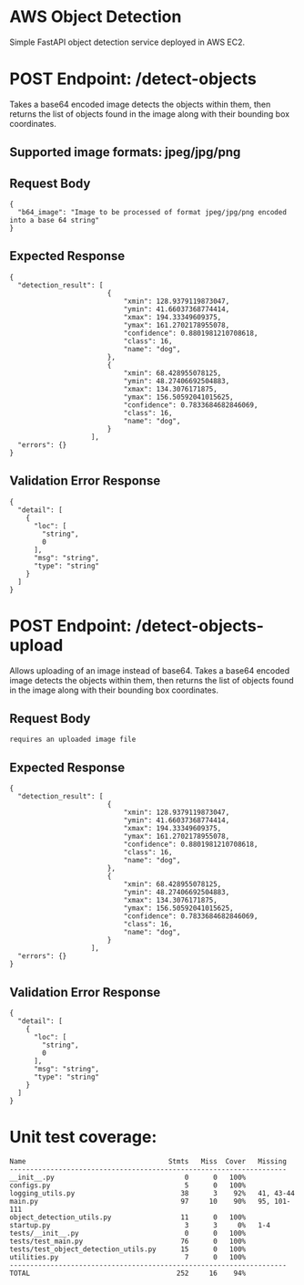 # AWS Object Detection
Simple FastAPI object detection service deployed in AWS EC2.

# POST Endpoint: /detect-objects
Takes a base64 encoded image detects the objects within them, then returns the list of objects found in the image along with their bounding box coordinates.

## Supported image formats: jpeg/jpg/png

## Request Body
```
{
  "b64_image": "Image to be processed of format jpeg/jpg/png encoded into a base 64 string"
}
```

## Expected Response
```
{
  "detection_result": [
                        {
                            "xmin": 128.9379119873047,
                            "ymin": 41.66037368774414,
                            "xmax": 194.33349609375,
                            "ymax": 161.2702178955078,
                            "confidence": 0.8801981210708618,
                            "class": 16,
                            "name": "dog",
                        },
                        {
                            "xmin": 68.428955078125,
                            "ymin": 48.27406692504883,
                            "xmax": 134.3076171875,
                            "ymax": 156.50592041015625,
                            "confidence": 0.7833684682846069,
                            "class": 16,
                            "name": "dog",
                        }
                    ],
  "errors": {}
}
```

## Validation Error Response
```
{
  "detail": [
    {
      "loc": [
        "string",
        0
      ],
      "msg": "string",
      "type": "string"
    }
  ]
}
```


# POST Endpoint: /detect-objects-upload
Allows uploading of an image instead of base64. Takes a base64 encoded image detects the objects within them, then returns the list of objects found in the image along with their bounding box coordinates.

## Request Body
```
requires an uploaded image file
```

## Expected Response
```
{
  "detection_result": [
                        {
                            "xmin": 128.9379119873047,
                            "ymin": 41.66037368774414,
                            "xmax": 194.33349609375,
                            "ymax": 161.2702178955078,
                            "confidence": 0.8801981210708618,
                            "class": 16,
                            "name": "dog",
                        },
                        {
                            "xmin": 68.428955078125,
                            "ymin": 48.27406692504883,
                            "xmax": 134.3076171875,
                            "ymax": 156.50592041015625,
                            "confidence": 0.7833684682846069,
                            "class": 16,
                            "name": "dog",
                        }
                    ],
  "errors": {}
}
```

## Validation Error Response
```
{
  "detail": [
    {
      "loc": [
        "string",
        0
      ],
      "msg": "string",
      "type": "string"
    }
  ]
}
```

# Unit test coverage:
```
Name                                   Stmts   Miss  Cover   Missing
--------------------------------------------------------------------
__init__.py                                0      0   100%
configs.py                                 5      0   100%
logging_utils.py                          38      3    92%   41, 43-44
main.py                                   97     10    90%   95, 101-111
object_detection_utils.py                 11      0   100%
startup.py                                 3      3     0%   1-4
tests/__init__.py                          0      0   100%
tests/test_main.py                        76      0   100%
tests/test_object_detection_utils.py      15      0   100%
utilities.py                               7      0   100%
--------------------------------------------------------------------
TOTAL                                    252     16    94%
```